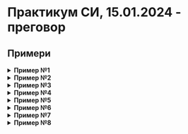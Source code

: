 # Практикум СИ, 15.01.2024 - преговор
## Примери

<details>
<summary> <b>Пример №1</b> </summary>
  
Оптимизирайте следния код:
```c++
#include <iostream>
void bubbleSort(const int* arr, size_t size)
{
    for(int i = 0; i < size - 1; i++) {
        for(int j = 0; j < size - 1; j++) {
            if(arr[j] > arr[j + 1])
                swap(arr[j], arr[j + 1]);
        }
    }
}
```
</details>

<details>
<summary> <b>Пример №2</b> </summary>
  
Посочете грешките в следния код:
```c++
#include <iostream>

void initPointer(char* toInitialize) {
    toInitialize = new char[26 + 1];

    for (size_t i = 97; i < 123; i++)
        toInitialize[i - 97] = (char)(i);

    toInitialize[26] = '\0';    
}

int main() {
    char* result = nullptr;
    initPointer(result);
    std::cout << result;
    delete[] result;
}
```
</details>

<details>
<summary> <b>Пример №3</b> </summary>
  
Какво ще изведе следният код:
```c++
#include <iostream>

int main() {
    int x = 5;
    if (x = 0) {
        std::cout << "Zero" << std::endl;
    } else if (x < 0) {
        std::cout << "Negative" << std::endl;
    } else {
        std::cout << "Positive" << std::endl;
    }
    return 0;
}
```
</details>

<details>
<summary> <b>Пример №4</b> </summary>
  
Посочете грешките в кода:
```c++
#include <iostream>

char* f()
{
    char[2] arr;
    arr[0] = 'a';
    arr[1] = 98;
    return arr;
}

int main() {
    char* ptr = f();
    cout << ptr;
    return 0;
}
```
</details>

<details>
<summary> <b>Пример №5</b> </summary>
  
Посочете грешките в кода:
```c++
#include <iostream>

int main() {
    char[5] str = "abcdw";
    for(int i = 0; i < 5; i++)
        cout << str[i];
    return 0;
}
```
</details>

<details>
<summary> <b>Пример №6</b> </summary>
  
Какво ще изведе кода:
```c++
#include <iostream>

int main() {
    char* ptr = new char[3];
    ptr[0] = 'a';
    ptr[1] = 'b';
    ptr[2] = 0;
    char* ptr2 = new char[3];
    ptr2[0] = 'c';
    ptr2[1] = 'd';
    ptr2[2] = 0;

    char*& ref = ptr;
    ref = ptr2;
    std::cout << ref << std::endl;
    std::cout << ptr;

    return 0;
}
```
</details>

<details>
<summary> <b>Пример №7</b> </summary>
  
Какво ще изведе кода:
```c++
#include <iostream>

int main() {
    int a = 2;
    int b = 5;
    int c = 11;
    int d = c << 2;
    int e = a | b;
    int f = e ^ b;
    int g = f ^ e;
    std::cout << d << " " << e << " " << f << " " << g;

    return 0;
}
```
</details>

<details>
<summary> <b>Пример №8</b> </summary>
  
Какво ще изведе кода:
```c++
#include <iostream>
bool f() {
    cout << 1;
    return true;
}
bool g() {
    cout << 2;
    return false;
}
bool h() {
    cout << 3;
    return true;
}
int main() {
    f() && g() && h();
    f() & g() & h();

    return 0;
}
```
</details>
